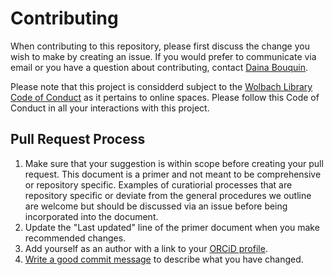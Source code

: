 # Contributing

When contributing to this repository, please first discuss the change you wish to make by creating an issue. If you would prefer to communicate via email or you have a question about contributing, contact [Daina Bouquin](https://library.cfa.harvard.edu/staff).

Please note that this project is considderd subject to the [Wolbach Library Code of Conduct](https://library.cfa.harvard.edu/events-policy-conduct-code) as it pertains to online spaces. Please follow this Code of Conduct in all your interactions with this project.

## Pull Request Process

1. Make sure that your suggestion is within scope before creating your pull request. This document is a primer and not meant to be comprehensive or repository specific. Examples of curatiorial processes that are repository specific or deviate from the general procedures we outline are welcome but should be discussed via an issue before being incorporated into the document.
2. Update the "Last updated" line of the primer document when you make recommended changes.
3. Add yourself as an author with a link to your [ORCiD profile](https://orcid.org/).
4. [Write a good commit message](https://github.com/erlang/otp/wiki/writing-good-commit-messages) to describe what you have changed.
